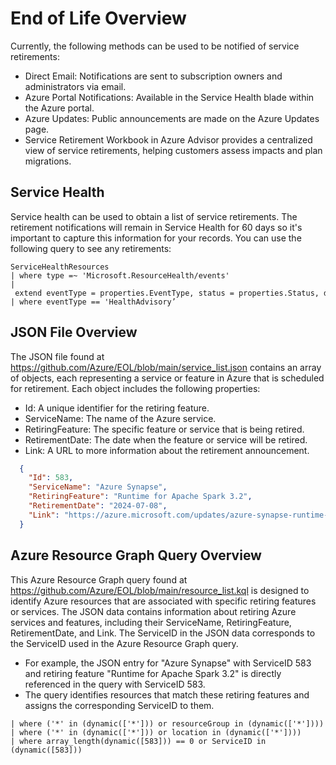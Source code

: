 # End of Life Overview

Currently, the following methods can be used to be notified of service retirements:

- Direct Email: Notifications are sent to subscription owners and administrators via email.
- Azure Portal Notifications: Available in the Service Health blade within the Azure portal.
- Azure Updates: Public announcements are made on the Azure Updates page.
- Service Retirement Workbook in Azure Advisor provides a centralized view of service retirements, helping customers assess impacts and plan migrations.

## Service Health
Service health can be used to obtain a list of service retirements. The retirement notifications will remain in Service Health for 60 days so it's important to capture this information for your records. You can use the following query to see any retirements:

```kql
ServiceHealthResources
| where type =~ 'Microsoft.ResourceHealth/events'
| extend eventType = properties.EventType, status = properties.Status, description = properties.Title, trackingId = properties.TrackingId, summary = properties.Summary, priority = properties.Priority, impactStartTime = properties.ImpactStartTime, impactMitigationTime = todatetime(tolong(properties.ImpactMitigationTime))
| where eventType == 'HealthAdvisory’
```

## JSON File Overview
The JSON file found at https://github.com/Azure/EOL/blob/main/service_list.json contains an array of objects, each representing a service or feature in Azure that is scheduled for retirement. Each object includes the following properties:

- Id: A unique identifier for the retiring feature.
- ServiceName: The name of the Azure service.
- RetiringFeature: The specific feature or service that is being retired.
- RetirementDate: The date when the feature or service will be retired.
- Link: A URL to more information about the retirement announcement.

```json
  {
    "Id": 583,
    "ServiceName": "Azure Synapse",
    "RetiringFeature": "Runtime for Apache Spark 3.2",
    "RetirementDate": "2024-07-08",
    "Link": "https://azure.microsoft.com/updates/azure-synapse-runtime-for-apache-spark-32-end-of-support/"
  }
```

## Azure Resource Graph Query Overview
This Azure Resource Graph query found at https://github.com/Azure/EOL/blob/main/resource_list.kql is designed to identify Azure resources that are associated with specific retiring features or services. 
The JSON data contains information about retiring Azure services and features, including their ServiceName, RetiringFeature, RetirementDate, and Link. The ServiceID in the JSON data corresponds to the ServiceID used in the Azure Resource Graph query.

- For example, the JSON entry for "Azure Synapse" with ServiceID 583 and retiring feature "Runtime for Apache Spark 3.2" is directly referenced in the query with ServiceID 583.
- The query identifies resources that match these retiring features and assigns the corresponding ServiceID to them.

```kql
| where ('*' in (dynamic(['*'])) or resourceGroup in (dynamic(['*']))) 
| where ('*' in (dynamic(['*'])) or location in (dynamic(['*'])))
| where array_length(dynamic([583])) == 0 or ServiceID in (dynamic([583]))
```
